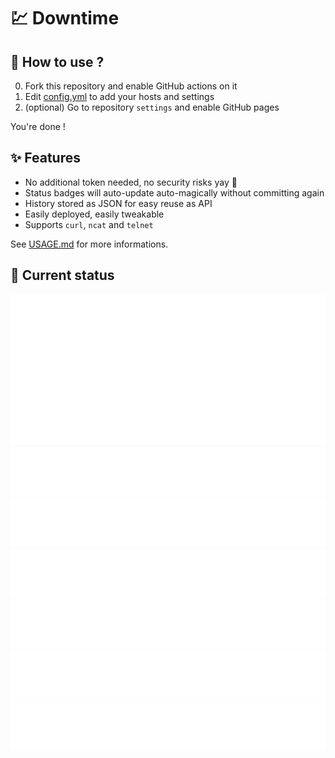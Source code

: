 # 💹 Downtime

## 💬 How to use ?

0. Fork this repository and enable GitHub actions on it
1. Edit [config.yml](/config.yml) to add your hosts and settings
2. (optional) Go to repository `settings` and enable GitHub pages

You're done !

## ✨ Features

* No additional token needed, no security risks yay 🎉
* Status badges will auto-update auto-magically without committing again
* History stored as JSON for easy reuse as API
* Easily deployed, easily tweakable
* Supports `curl`, `ncat` and `telnet`

See [USAGE.md](/USAGE.md) for more informations.

## 🚥 Current status

<!-- <downtime-status> -->
![Google](/status/google.com-443.svg)
![Downtime repository](/status/github.com-lowlighter-downtime-443.svg)
![Sodexo3](/status/https---sodexo3.baplicada.cl-443.svg)
![PowerBI Sodexo](/status/https---sodexo.baplicada.cl-PBIS-Biometria-Servicio-443.svg)
![Sodexo Justicia](/status/https---sodexojustice.baplicada.cl-443.svg)
![Sodexo Energy](/status/https---sodexoenergy.baplicada.cl-443.svg)
![Sodexo corporate](/status/https---sodexocorporate.baplicada.cl-443.svg)
![Sodexo](/status/https---sodexo.baplicada.cl-443.svg)
![Asistencia](/status/https---asistencia.baplicada.cl-443.svg)
<!-- <downtime-status/> -->
